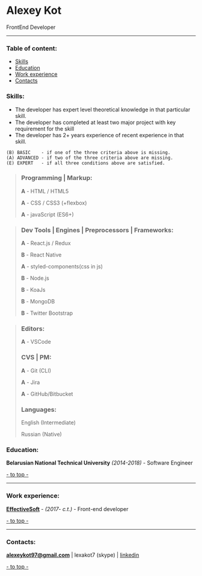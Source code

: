 # Alexey Kot

FrontEnd Developer



***
### Table of content:
+ [Skills](#skills)
+ [Education](#education)
+ [Work experience](#work-experience)
+ [Contacts](#contacts)


### Skills:

- The developer has expert level theoretical knowledge in that particular skill.
- The developer has completed at least two major project with key requirement for the skill
- The developer has 2+ years experience of recent experience in that skill.

```
(B) BASIC    - if one of the three criteria above is missing.
(A) ADVANCED - if two of the three criteria above are missing.
(E) EXPERT   - if all three conditions above are satisfied.
```



> ### Programming | Markup:
>
> **A** - HTML / HTML5
>
> **A** - CSS / CSS3 (+flexbox)
>
> **A** - javaScript (ES6+)
>

>
>
>
> ### Dev Tools | Engines | Preprocessors | Frameworks:
>
>
>
> **A** - React.js / Redux
>
> **B** - React Native
>
> **A** - styled-components(css in js)
>
> **B** - Node.js
>
> **B** - KoaJs
>
> **B** - MongoDB
>
> **B** - Twitter Bootstrap

> ### Editors:
>
> **A** - VSCode
>
>
> ### CVS | PM:
>
> **A** - Git (CLI)
>
> **A** - Jira 
>
> **A** - GitHub/Bitbucket 
>
>
>
> ### Languages:
>
> English (Intermediate)
>
> Russian (Native)
>



### Education:

**Belarusian National Technical University** *(2014-2018)* - Software Engineer


[- to top -](#table-of-content)



***
### Work experience:

**[EffectiveSoft](http://www.effectivesoft.by/index.html)** - *(2017- c.t.)* - Front-end developer

[- to top -](#table-of-content)



***
### Contacts:

  **alexeykot97@gmail.com**
| lexakot7 (skype)
| [linkedin](https://www.linkedin.com/in/alexey-kot-2409b415a/)


[- to top -](#table-of-content)



